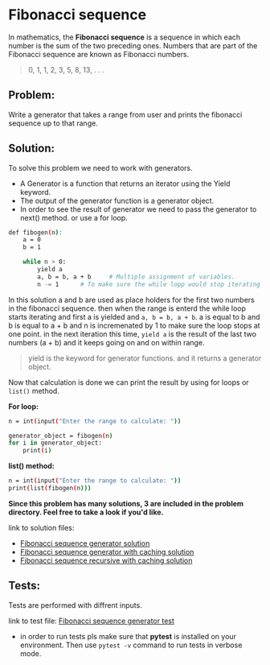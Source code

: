 # Fibonacci sequence

In mathematics, the **Fibonacci sequence** is a sequence in which each number is the sum of the two preceding ones. Numbers that are part of the Fibonacci sequence are known as Fibonacci numbers.

> 0, 1, 1, 2, 3, 5, 8, 13, . . .

## Problem:

Write a generator that takes a range from user and prints the fibonacci sequence up to that range.


## Solution:

To solve this problem we need to work with generators.

- A Generator is a function that returns an iterator using the Yield keyword.
- The output of the generator function is a generator object.
- In order to see the result of generator we need to pass the generator to next() method. or use a for loop.

```bash
def fibogen(n):
    a = 0
    b = 1

    while n > 0:
        yield a
        a, b = b, a + b     # Multiple assignment of variables.
        n -= 1      # To make sure the while lopp would stop iterating when done.
```

In this solution a and b are used as place holders for the first two numbers in the fibonacci sequence. then when the range is enterd the while loop starts iterating and first a is yielded and `a, b = b, a + b`. a is equal to b and b is equal to a + b and n is incremenated by 1 to make sure the loop stops at one point. in the next iteration this time, `yield a` is the result of the last two numbers (a + b) and it keeps going on and on within range.

> yield is the keyword for generator functions. and it returns a generator object.

Now that calculation is done we can print the result by using for loops or `list()` method.

**For loop:**

```bash
n = int(input("Enter the range to calculate: "))

generator_object = fibogen(n)
for i in generator_object:
    print(i)
```

**list() method:**
 
```bash
n = int(input("Enter the range to calculate: "))
print(list(fibogen(n)))
```

**Since this problem has many solutions, 3 are included in the problem directory. Feel free to take a look if you'd like.**

link to solution files:
- [Fibonacci sequence generator solution](fibonacci_generator.py)
- [Fibonacci sequence generator with caching solution](fibonacci_generator_cache.py)
- [Fibonacci sequence recursive with caching solution](fibonacci_recursive.py)


## Tests:

Tests are performed with diffrent inputs.

link to test file:
[Fibonacci sequence generator test](test_fionacci.py)

- in order to run tests pls make sure that **pytest** is installed on your environment. Then use `pytest -v` command to run tests in verbose mode.